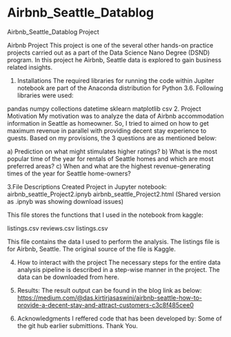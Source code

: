 # Airbnb_Seattle_Datablog
Airbnb_Seattle_Datablog Project

Airbnb Project
This project is one of the several other hands-on practice projects carried out as a part of the Data Science Nano Degree (DSND) program. In this project he Airbnb, Seattle data is explored to gain business related insights.

1. Installations
The required libraries for running the code within Jupiter notebook are part of the Anaconda distribution for Python 3.6. Following libraries were used:

pandas
numpy
collections
datetime
sklearn
matplotlib
csv
2. Project Motivation
My motivation was to analyze the data of Airbnb accommodation information in Seattle as homeowner. So, I tried to aimed on how to get maximum revenue in parallel with providing decent stay experience to guests. Based on my provisions, the 3 questions are as mentioned below:

a) Prediction on what might stimulates higher ratings?
b) What is the most popular time of the year for rentals of Seattle homes and which are most preferred areas?
c) When and what are the highest revenue-generating times of the year for Seattle home-owners?

3.File Descriptions
Created Project in Jupyter notebook: airbnb_seattle_Project2.ipnyb
airbnb_seattle_Project2.html (Shared version as .ipnyb was showing download issues)

This file stores the functions that I used in the notebook from kaggle:

listings.csv
reviews.csv
listings.csv

This file contains the data I used to perform the analysis. The listings file is for Airbnb, Seattle. The original source of the file is Kaggle.

4. How to interact with the project
The necessary steps for the entire data analysis pipeline is described in a step-wise manner in the project. The data can be downloaded from here. 

5. Results:
The result output can be found in the blog link as below:
    https://medium.com/@das.kirtirjasaswini/airbnb-seattle-how-to-provide-a-decent-stay-and-attract-customers-c3c8f485cee0
6. Acknowledgments
I reffered code that has been developed by:
  Some of the git hub earlier submittions. Thank You.
  

